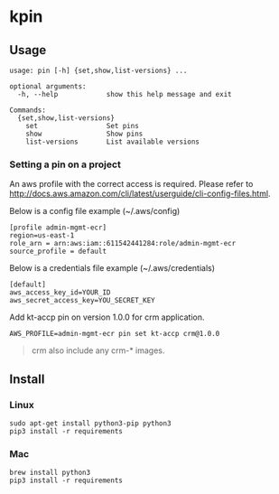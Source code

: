 # kpin

## Usage

```
usage: pin [-h] {set,show,list-versions} ...

optional arguments:
  -h, --help            show this help message and exit

Commands:
  {set,show,list-versions}
    set                 Set pins
    show                Show pins
    list-versions       List available versions
```

### Setting a pin on a project

An aws profile with the correct access is required. Please refer to http://docs.aws.amazon.com/cli/latest/userguide/cli-config-files.html.

Below is a config file example (~/.aws/config)

```
[profile admin-mgmt-ecr]
region=us-east-1
role_arn = arn:aws:iam::611542441284:role/admin-mgmt-ecr
source_profile = default
``` 

Below is a credentials file example (~/.aws/credentials)

```
[default]
aws_access_key_id=YOUR_ID
aws_secret_access_key=YOU_SECRET_KEY
```

Add kt-accp pin on version 1.0.0 for crm application.
```
AWS_PROFILE=admin-mgmt-ecr pin set kt-accp crm@1.0.0
```
 > crm also include any crm-* images.

## Install

### Linux

```
sudo apt-get install python3-pip python3
pip3 install -r requirements
```

### Mac

```
brew install python3
pip3 install -r requirements
```

